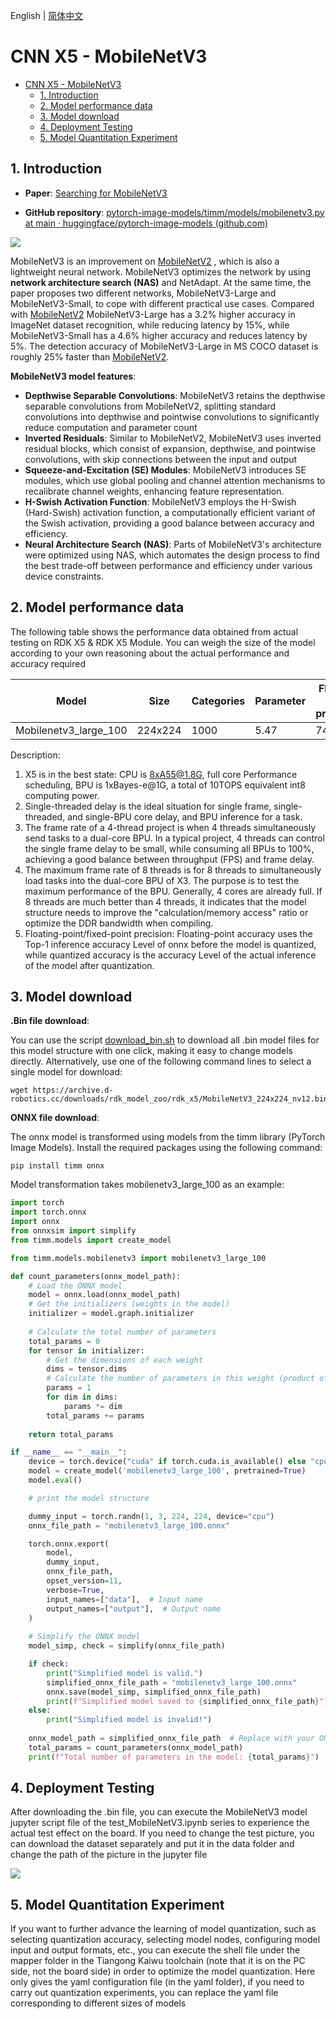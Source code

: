 English | [简体中文](./README_cn.md)

# CNN X5 - MobileNetV3

- [CNN X5 - MobileNetV3](#cnn-x5---mobilenetv3)
  - [1. Introduction](#1-introduction)
  - [2. Model performance data](#2-model-performance-data)
  - [3. Model download](#3-model-download)
  - [4. Deployment Testing](#4-deployment-testing)
  - [5. Model Quantitation Experiment](#5-model-quantitation-experiment)


## 1. Introduction

- **Paper**: [Searching for MobileNetV3](https://arxiv.org/abs/1905.02244)

- **GitHub repository**: [pytorch-image-models/timm/models/mobilenetv3.py at main · huggingface/pytorch-image-models (github.com)](https://github.com/huggingface/pytorch-image-models/blob/main/timm/models/mobilenetv3.py)

![](./data/MobileNetV3_architecture.png)

MobileNetV3 is an improvement on [MobileNetV2](../MobileNetV2/README_cn.md) , which is also a lightweight neural network. MobileNetV3 optimizes the network by using **network architecture search (NAS)** and NetAdapt. At the same time, the paper proposes two different networks, MobileNetV3-Large and MobileNetV3-Small, to cope with different practical use cases. Compared with [MobileNetV2](../MobileNetV2/README_cn.md) MobileNetV3-Large has a 3.2% higher accuracy in ImageNet dataset recognition, while reducing latency by 15%, while MobileNetV3-Small has a 4.6% higher accuracy and reduces latency by 5%. The detection accuracy of MobileNetV3-Large in MS COCO dataset is roughly 25% faster than [MobileNetV2](../MobileNetV2/README_cn.md).

**MobileNetV3 model features**:

- **Depthwise Separable Convolutions**: MobileNetV3 retains the depthwise separable convolutions from MobileNetV2, splitting standard convolutions into depthwise and pointwise convolutions to significantly reduce computation and parameter count
- **Inverted Residuals**: Similar to MobileNetV2, MobileNetV3 uses inverted residual blocks, which consist of expansion, depthwise, and pointwise convolutions, with skip connections between the input and output
- **Squeeze-and-Excitation (SE) Modules**: MobileNetV3 introduces SE modules, which use global pooling and channel attention mechanisms to recalibrate channel weights, enhancing feature representation.
- **H-Swish Activation Function**: MobileNetV3 employs the H-Swish (Hard-Swish) activation function, a computationally efficient variant of the Swish activation, providing a good balance between accuracy and efficiency.
- **Neural Architecture Search (NAS)**: Parts of MobileNetV3's architecture were optimized using NAS, which automates the design process to find the best trade-off between performance and efficiency under various device constraints.

## 2. Model performance data

The following table shows the performance data obtained from actual testing on RDK X5 & RDK X5 Module. You can weigh the size of the model according to your own reasoning about the actual performance and accuracy required


| Model        | Size    | Categories | Parameter | Floating point precision | Quantization accuracy | Latency/throughput (single-threaded) | Latency/throughput (multi-threaded) | Frame rate(FPS) |
| ------------ | ------- | ---- | ------ | ----- | ----- | ----------- | ----------- | ------- |
| Mobilenetv3_large_100   | 224x224 | 1000 | 5.47   | 74.75 | 64.75 | 2.02        | 5.53        | 714.22 |


Description:
1. X5 is in the best state: CPU is 8xA55@1.8G, full core Performance scheduling, BPU is 1xBayes-e@1G, a total of 10TOPS equivalent int8 computing power.
2. Single-threaded delay is the ideal situation for single frame, single-threaded, and single-BPU core delay, and BPU inference for a task.
3. The frame rate of a 4-thread project is when 4 threads simultaneously send tasks to a dual-core BPU. In a typical project, 4 threads can control the single frame delay to be small, while consuming all BPUs to 100%, achieving a good balance between throughput (FPS) and frame delay.
4. The maximum frame rate of 8 threads is for 8 threads to simultaneously load tasks into the dual-core BPU of X3. The purpose is to test the maximum performance of the BPU. Generally, 4 cores are already full. If 8 threads are much better than 4 threads, it indicates that the model structure needs to improve the "calculation/memory access" ratio or optimize the DDR bandwidth when compiling.
5. Floating-point/fixed-point precision: Floating-point accuracy uses the Top-1 inference accuracy Level of onnx before the model is quantized, while quantized accuracy is the accuracy Level of the actual inference of the model after quantization.


## 3. Model download

**.Bin file download**:

You can use the script [download_bin.sh](./model/download_bin.sh) to download all .bin model files for this model structure with one click, making it easy to change models directly. Alternatively, use one of the following command lines to select a single model for download:

```shell
wget https://archive.d-robotics.cc/downloads/rdk_model_zoo/rdk_x5/MobileNetV3_224x224_nv12.bin
```

**ONNX file download**:

The onnx model is transformed using models from the timm library (PyTorch Image Models). Install the required packages using the following command:

```shell
pip install timm onnx
```

Model transformation takes mobilenetv3_large_100 as an example:

```Python
import torch
import torch.onnx
import onnx
from onnxsim import simplify
from timm.models import create_model

from timm.models.mobilenetv3 import mobilenetv3_large_100

def count_parameters(onnx_model_path):
    # Load the ONNX model
    model = onnx.load(onnx_model_path)
    # Get the initializers (weights in the model)
    initializer = model.graph.initializer
    
    # Calculate the total number of parameters
    total_params = 0
    for tensor in initializer:
        # Get the dimensions of each weight
        dims = tensor.dims
        # Calculate the number of parameters in this weight (product of all dimensions)
        params = 1
        for dim in dims:
            params *= dim
        total_params += params
    
    return total_params

if __name__ == "__main__":
    device = torch.device("cuda" if torch.cuda.is_available() else "cpu")
    model = create_model('mobilenetv3_large_100', pretrained=True)
    model.eval()

    # print the model structure

    dummy_input = torch.randn(1, 3, 224, 224, device="cpu")
    onnx_file_path = "mobilenetv3_large_100.onnx"

    torch.onnx.export(
        model,
        dummy_input,
        onnx_file_path,
        opset_version=11,
        verbose=True,
        input_names=["data"],  # Input name
        output_names=["output"],  # Output name
    )
    
    # Simplify the ONNX model
    model_simp, check = simplify(onnx_file_path)

    if check:
        print("Simplified model is valid.")
        simplified_onnx_file_path = "mobilenetv3_large_100.onnx"
        onnx.save(model_simp, simplified_onnx_file_path)
        print(f"Simplified model saved to {simplified_onnx_file_path}")
    else:
        print("Simplified model is invalid!")
        
    onnx_model_path = simplified_onnx_file_path  # Replace with your ONNX model path
    total_params = count_parameters(onnx_model_path)
    print(f"Total number of parameters in the model: {total_params}")
```

## 4. Deployment Testing

After downloading the .bin file, you can execute the MobileNetV3 model jupyter script file of the test_MobileNetV3.ipynb series to experience the actual test effect on the board. If you need to change the test picture, you can download the dataset separately and put it in the data folder and change the path of the picture in the jupyter file

![](./data/inference.png)

## 5. Model Quantitation Experiment

If you want to further advance the learning of model quantization, such as selecting quantization accuracy, selecting model nodes, configuring model input and output formats, etc., you can execute the shell file under the mapper folder in the Tiangong Kaiwu toolchain (note that it is on the PC side, not the board side) in order to optimize the model quantization. Here only gives the yaml configuration file (in the yaml folder), if you need to carry out quantization experiments, you can replace the yaml file corresponding to different sizes of models